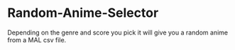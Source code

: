 # Random-Anime-Selector
Depending on the genre and score you pick it will give you a random anime from a MAL csv file.
